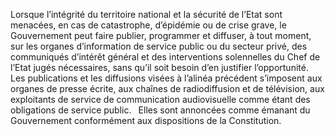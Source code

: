 Lorsque l’intégrité du territoire national et la sécurité de l’Etat sont menacées, en cas de catastrophe, d’épidémie ou de crise grave, le Gouvernement peut faire publier, programmer et diffuser, à tout moment, sur les organes d’information de service public ou du secteur privé, des communiqués d’intérêt général et des interventions solennelles du Chef de l’Etat jugés nécessaires, sans qu’il soit besoin d’en justifier l’opportunité.
` `Les publications et les diffusions visées à l’alinéa précédent s’imposent aux organes de presse écrite, aux chaînes de radiodiffusion et de télévision, aux exploitants de service de communication audiovisuelle comme étant des obligations de service public.
` `Elles sont annoncées comme émanant du Gouvernement conformément aux dispositions de la Constitution.
